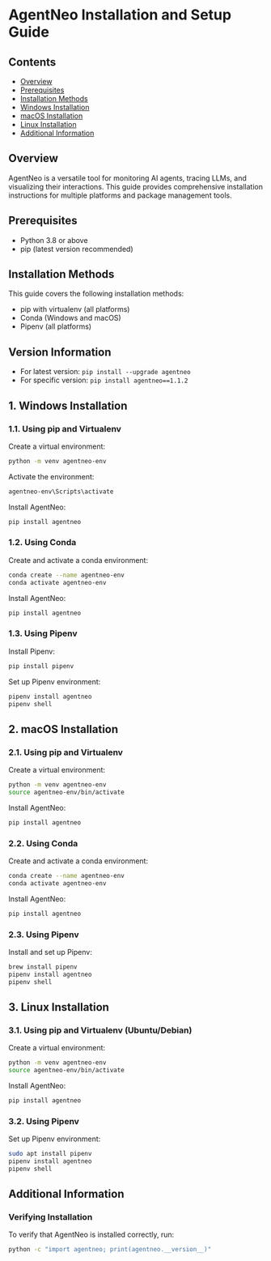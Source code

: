 # AgentNeo Installation and Setup Guide 
## Contents
- [Overview](#overview)
- [Prerequisites](#prerequisites)
- [Installation Methods](#installation-methods)
- [Windows Installation](#1-windows-installation)
- [macOS Installation](#2-macos-installation)
- [Linux Installation](#3-linux-installation)
- [Additional Information](#additional-information)

## Overview
AgentNeo is a versatile tool for monitoring AI agents, tracing LLMs, and visualizing their interactions. This guide provides comprehensive installation instructions for multiple platforms and package management tools.

## Prerequisites
- Python 3.8 or above
- pip (latest version recommended)

## Installation Methods
This guide covers the following installation methods:
- pip with virtualenv (all platforms)
- Conda (Windows and macOS)
- Pipenv (all platforms)

## Version Information
- For latest version: `pip install --upgrade agentneo`
- For specific version: `pip install agentneo==1.1.2`

## 1. Windows Installation
### 1.1. Using pip and Virtualenv
Create a virtual environment:
```bash
python -m venv agentneo-env
```
Activate the environment:
```bash
agentneo-env\Scripts\activate
```
Install AgentNeo:
```bash
pip install agentneo
```

### 1.2. Using Conda
Create and activate a conda environment:
```bash
conda create --name agentneo-env
conda activate agentneo-env
```
Install AgentNeo:
```bash
pip install agentneo
```

### 1.3. Using Pipenv
Install Pipenv:
```bash
pip install pipenv
```
Set up Pipenv environment:
```bash
pipenv install agentneo
pipenv shell
```

## 2. macOS Installation
### 2.1. Using pip and Virtualenv
Create a virtual environment:
```bash
python -m venv agentneo-env
source agentneo-env/bin/activate
```
Install AgentNeo:
```bash
pip install agentneo
```

### 2.2. Using Conda
Create and activate a conda environment:
```bash
conda create --name agentneo-env
conda activate agentneo-env
```
Install AgentNeo:
```bash
pip install agentneo
```

### 2.3. Using Pipenv
Install and set up Pipenv:
```bash
brew install pipenv
pipenv install agentneo
pipenv shell
```

## 3. Linux Installation
### 3.1. Using pip and Virtualenv (Ubuntu/Debian)
Create a virtual environment:
```bash
python -m venv agentneo-env
source agentneo-env/bin/activate
```
Install AgentNeo:
```bash
pip install agentneo
```

### 3.2. Using Pipenv
Set up Pipenv environment:
```bash
sudo apt install pipenv
pipenv install agentneo
pipenv shell
```

## Additional Information
### Verifying Installation
To verify that AgentNeo is installed correctly, run:
```bash
python -c "import agentneo; print(agentneo.__version__)"
```
